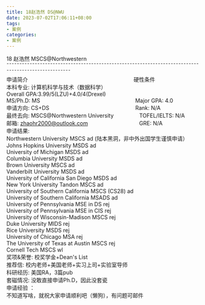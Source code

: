 ```yaml
---
title: 18赵浩然 DS@NWU
date: 2023-07-02T17:06:11+08:00
tags:
- 案例
categories:
- 案例
---
```


18 赵浩然 MSCS@Northwestern <br>
¯¯¯¯¯¯¯¯¯¯¯¯¯¯¯¯¯¯¯¯¯¯¯¯¯¯¯¯¯¯¯¯¯¯¯¯¯¯¯¯¯¯¯¯¯¯¯¯¯¯¯¯¯¯¯¯¯¯¯¯¯¯¯¯¯¯¯¯¯¯¯¯¯¯¯¯¯¯¯¯¯¯¯¯¯¯¯¯¯¯¯¯¯¯¯¯¯¯¯¯ <br>
申请简介                                                                      硬性条件 <br>
本科专业: 计算机科学与技术（数据科学）                 Overall GPA:3.99/5(LZU)+4.0/4(Drexel) <br>
MS/Ph.D: MS                                                               Major GPA: 4.0  <br>
申请方向: CS+DS                                                         Rank: N/A  <br>
最终去向: MSCS@Northwestern University                 TOFEL/IELTS: N/A  <br>
邮箱: zhaohr2000@outlook.com                                  GRE: N/A <br>
申请结果: <br>
Northwestern University MSCS ad (陆本黑洞，非中外出国学生谨慎申请）<br>
Johns Hopkins University MSDS ad<br>
University of Michigan MSDS ad<br>
Columbia University MSDS ad<br>
Brown University MSCS ad<br>
Vanderbilt University MSDS ad<br>
University of California San Diego MSDS ad<br>
New York University Tandon MSCS ad<br>
University of Southern California MSCS (CS28) ad<br>
University of Southern California MSADS ad<br>
University of Pennsylvania MSE in DS rej<br>
University of Pennsylvania MSE in CIS rej<br>
University of Wisconsin-Madison MSCS rej<br>
Duke University MIDS rej<br>
Rice University MSDS rej<br>
University of Chicago MSA rej<br>
The University of Texas at Austin MSCS rej<br>
Cornell Tech MSCS wl<br>
奖项&荣誉: 校奖学金+Dean's List<br>
推荐信: 校内老师+美国老师+实习上司+实验室导师<br>
科研经历: 美国RA，3篇pub<br>
套磁情况: 没敢直接申请Ph.D，因此没套瓷<br>
申请经验 ：<br>
不知道写啥，就祝大家申请顺利吧（懒狗），有问题可邮件
